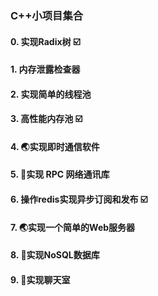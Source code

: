### C++小项目集合
#### 0. 实现Radix树 ☑️
#### 1. 内存泄露检查器
#### 2. 实现简单的线程池
#### 3. 高性能内存池 ☑️
#### 4. 🌏实现即时通信软件
#### 5. 🌟实现 RPC 网络通讯库
#### 6. 操作redis实现异步订阅和发布 ☑️
#### 7. 🌏实现一个简单的Web服务器
#### 8. 🌟实现NoSQL数据库 
#### 9. 🌟实现聊天室